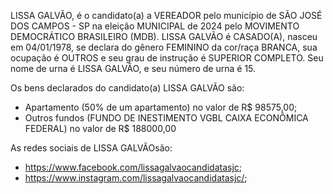 LISSA GALVÃO, é o candidato(a) a VEREADOR pelo município de SÃO JOSÉ DOS CAMPOS - SP na eleição MUNICIPAL de 2024 pelo MOVIMENTO DEMOCRÁTICO BRASILEIRO (MDB). LISSA GALVÃO é CASADO(A), nasceu em 04/01/1978, se declara do gênero FEMININO da cor/raça BRANCA, sua ocupação é OUTROS e seu grau de instrução é SUPERIOR COMPLETO. Seu nome de urna é LISSA GALVÃO, e seu número de urna é 15.

Os bens declarados do candidato(a) LISSA GALVÃO são: 
- Apartamento (50% de um apartamento) no valor de R$ 98575,00;
- Outros fundos (FUNDO DE INESTIMENTO VGBL CAIXA ECONÔMICA FEDERAL) no valor de R$ 188000,00

As redes sociais de LISSA GALVÃOsão:
- https://www.facebook.com/lissagalvaocandidatasjc;
- https://www.instagram.com/lissagalvaocandidatasjc/;